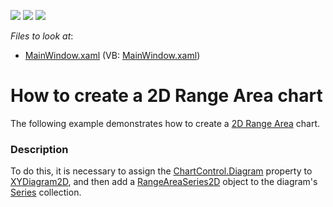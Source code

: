 <!-- default badges list -->
![](https://img.shields.io/endpoint?url=https://codecentral.devexpress.com/api/v1/VersionRange/128569181/21.1.5%2B)
[![](https://img.shields.io/badge/Open_in_DevExpress_Support_Center-FF7200?style=flat-square&logo=DevExpress&logoColor=white)](https://supportcenter.devexpress.com/ticket/details/E3504)
[![](https://img.shields.io/badge/📖_How_to_use_DevExpress_Examples-e9f6fc?style=flat-square)](https://docs.devexpress.com/GeneralInformation/403183)
<!-- default badges end -->
<!-- default file list -->
*Files to look at*:

* [MainWindow.xaml](./CS/RangeArea2DChart/MainWindow.xaml) (VB: [MainWindow.xaml](./VB/RangeArea2DChart/MainWindow.xaml))
<!-- default file list end -->
# How to create a 2D  Range Area chart

The following example demonstrates how to create a [2D Range Area](https://docs.devexpress.com/WPF/10634/controls-and-libraries/charts-suite/chart-control/fundamentals/series-fundamentals/2d-series-types/area-series/range-area?p=netframework) chart.

### Description

To do this, it is necessary to assign the [ChartControl.Diagram](https://docs.devexpress.com/WPF/DevExpress.Xpf.Charts.ChartControl.Diagram?p=netframework) property to [XYDiagram2D](https://docs.devexpress.com/WPF/DevExpress.Xpf.Charts.XYDiagram2D?p=netframework), and then add a [RangeAreaSeries2D](https://docs.devexpress.com/WPF/DevExpress.Xpf.Charts.RangeAreaSeries2D?p=netframework) object to the diagram's [Series](https://docs.devexpress.com/WPF/DevExpress.Xpf.Charts.Diagram.Series?p=netframework) collection.
